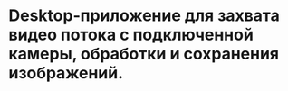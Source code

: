 # Desktop-приложение для захвата видео потока с подключенной камеры, обработки и сохранения изображений.
